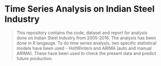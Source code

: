 # Time Series Analysis on Indian Steel Industry

> This repository contains the code, dataset and report for analysis done on Indian Steel Industry from 2005-2016. The analysis has been done in R langauge. To do time series analysis, two specific statistical models have been used - HoltWinters and ARIMA (auto and manual ARIMA). These have been used to check the present data and predict future production.
